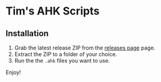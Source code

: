 # Tim's AHK Scripts

## Installation

1. Grab the latest release ZIP from the [releases page](https://github.com/t-mart/ahk-scripts/releases) page.
2. Extract the ZIP to a folder of your choice.
3. Run the the `.ahk` files you want to use.

Enjoy!
